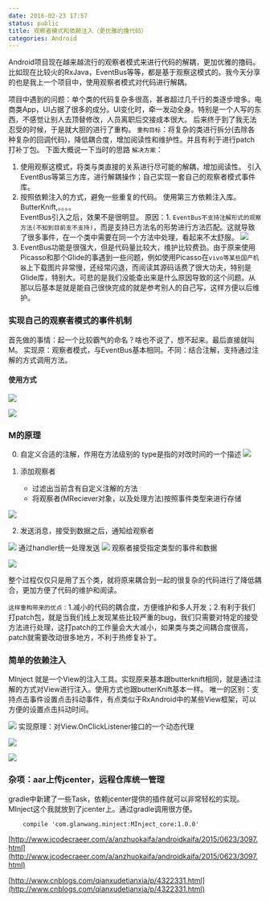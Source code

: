 ```yaml
---
date: 2016-02-23 17:57
status: public
title: 观察者模式和依赖注入（更优雅的撸代码）
categories: Android
---
```


Android项目现在越来越流行的观察者模式来进行代码的解耦，更加优雅的撸码。比如现在比较火的RxJava，EventBus等等，都是基于观察这模式的。我今天分享的也是我上一个项目中，使用观察者模式对代码进行解耦。

项目中遇到的问题：单个类的代码复杂多很高，甚者超过几千行的类逐步增多。电商类App，UI占据了很多的成分。UI变化时，牵一发动全身。特别是一个人写的东西，不感觉让别人去顶替修改，人员离职后交接成本很大。
后来终于到了我无法忍受的时候，于是就大胆的进行了重构。
`重构目标`：将复杂的类进行拆分(去除各种复杂的回调代码)，降低耦合度，增加阅读性和维护性。并且有利于进行patch打补丁包。
下面大概说一下当时的思路
`解决方案`：
1. 使用观察这模式，将类与类直接的关系进行尽可能的解耦，增加阅读性。
    引入EventBus等第三方库，进行解耦操作；自己实现一套自己的观察者模式事件库。
2. 按照依赖注入的方式，避免一些重复的代码。
    使用第三方依赖注入库。ButterKnift,。。。。    
EventBus引入之后，效果不是很明显。
原因：1. `EventBus不支持注解形式的观察方法(不知到目前支不支持)`，而是支持已方法名的形势进行方法匹配。这就导致了很多事件，在一个类中需要在同一个方法中处理，看起来不太舒服。
![](~/C496C7F0-BE55-4AAB-9A43-57F0C05B6029.png)
2. EventBus功能是很强大，但是代码量比较大，维护比较费劲。由于原来使用Picasso和那个Glide的事遇到一些问题，例如使用Picasso在`vivo等某些国产机器`上下载图片非常慢，还经常闪退，而阅读其源码话费了很大功夫，特别是Glide库，特别大。可悲的是我们没能查出来是什么原因导致的这个问题。从那以后基本是就是能自己很快完成的就是参考别人的自己写，这样方便以后维护。
### 实现自己的观察者模式的事件机制
首先做的事情：起一个比较霸气的命名？啥也不说了，想不起来。最后直接就叫M。
实现原：观察者模式，与EventBus基本相同。不同：结合注解，支持通过注解的方式调用方法。
#### 使用方式
![](~/1B9C25E0-7905-48E8-87B5-5136EFF67FC4.png)

![](~/961A4488-B5E9-4AF4-914A-3A09F48F0AB1.png)

### M的原理
0. 自定义合适的注解，作用在方法级别的
type是指的对改时间的一个描述
![](~/B9041667-BA64-4C4B-B69C-F548095E5FAC.png)

1. 添加观察者
    - 过滤出当前含有自定义注解的方法
    - 将观察者(MReciever对象，以及处理方法)按照事件类型来进行存储 
        
![](~/52F0190D-D660-40CA-AC92-2E3EC2154DCE.png)

2. 发送消息，接受到数据之后，通知给观察者

![](~/7CA2B3BE-7CA2-41C5-A78F-2B0A03679B98.png)
通过handler统一处理发送
![](~/5A727EF0-AB55-443B-B09C-0BC4651429DF.png)
观察者接受指定类型的事件和数据

![](~/6DF0A70A-6615-45FC-950E-B6B895AA36E8.png)

整个过程仅仅只是用了五个类，就将原来耦合到一起的很复杂的代码进行了降低耦合，更加方便了代码的维护和阅读。

`这样重构带来的优点：`1.减小的代码的耦合度，方便维护和多人开发；2.有利于我们打patch包，就是当我们线上发现某些比较严重的bug，我们只需要对特定的接受方法进行处理，这打patch的工作量会大大减小，如果类与类之间耦合度很高，patch就需要改动很多地方，不利于热修复补丁。


### 简单的依赖注入
MInject 就是一个View的注入工具。实现原来基本跟butterknift相同，就是通过注解的方式对View进行注入。使用方式也跟butterKnift基本一样。
唯一的区别：支持点击事件设置点击抖动事件，有点类似于RxAndroid中的某些View框架，可以方便的设置点击抖动时间。

![](~/D642F25F-5064-4501-AE7C-E6F44F526DE6.png)
实现原理：对View.OnClickListener接口的一个动态代理

![](~/7BFC726B-3F80-457E-87D5-3E89FC02EE57.png)

![](~/C5BD01A4-1509-4964-80A9-344F4819A444.png)
### 杂项：aar上传jcenter，远程仓库统一管理
gradle中新建了一些Task，依赖jcenter提供的插件就可以非常轻松的实现。MInject这个我就放到了jcenter上。通过gradle调用很方便。
```
    compile 'com.glanwang.minject:MInject_core:1.0.0'

```
[http://www.jcodecraeer.com/a/anzhuokaifa/androidkaifa/2015/0623/3097.html](http://www.jcodecraeer.com/a/anzhuokaifa/androidkaifa/2015/0623/3097.html)

[http://www.cnblogs.com/qianxudetianxia/p/4322331.html](http://www.cnblogs.com/qianxudetianxia/p/4322331.html)